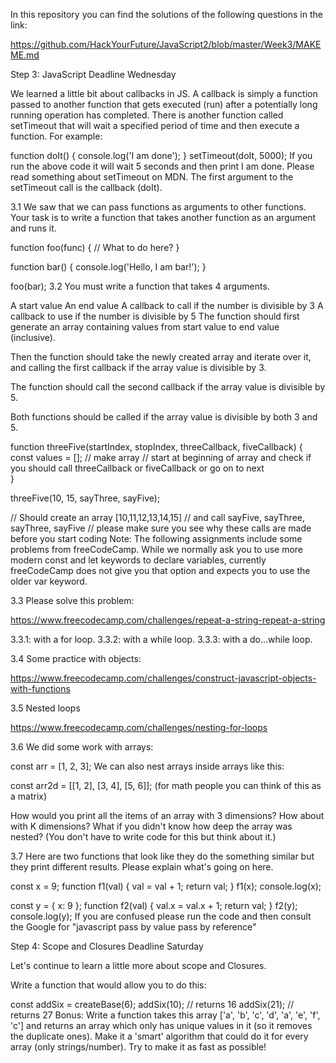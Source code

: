 In this repository you can find the solutions of the following questions in the link:

https://github.com/HackYourFuture/JavaScript2/blob/master/Week3/MAKEME.md

Step 3: JavaScript
Deadline Wednesday

We learned a little bit about callbacks in JS. A callback is simply a function passed to another function that gets executed (run) after a potentially long running operation has completed. There is another function called setTimeout that will wait a specified period of time and then execute a function. For example:

function doIt() {
  console.log('I am done');
}
setTimeout(doIt, 5000);
If you run the above code it will wait 5 seconds and then print I am done. Please read something about setTimeout on MDN. The first argument to the setTimeout call is the callback (doIt).

3.1 We saw that we can pass functions as arguments to other functions. Your task is to write a function that takes another function as an argument and runs it.

function foo(func) {
  // What to do here? 
}

function bar() {
  console.log('Hello, I am bar!');
}

foo(bar);
3.2 You must write a function that takes 4 arguments.

A start value
An end value
A callback to call if the number is divisible by 3
A callback to use if the number is divisible by 5
The function should first generate an array containing values from start value to end value (inclusive).

Then the function should take the newly created array and iterate over it, and calling the first callback if the array value is divisible by 3.

The function should call the second callback if the array value is divisible by 5.

Both functions should be called if the array value is divisible by both 3 and 5.

function threeFive(startIndex, stopIndex, threeCallback, fiveCallback) {
    const values = [];
  // make array
  // start at beginning of array and check if you should call threeCallback or fiveCallback or go on to next  
}

threeFive(10, 15, sayThree, sayFive);

// Should create an array [10,11,12,13,14,15]
// and call sayFive, sayThree, sayThree, sayFive
// please make sure you see why these calls are made before you start coding
Note: The following assignments include some problems from freeCodeCamp. While we normally ask you to use more modern const and let keywords to declare variables, currently freeCodeCamp does not give you that option and expects you to use the older var keyword.

3.3 Please solve this problem:

https://www.freecodecamp.com/challenges/repeat-a-string-repeat-a-string

3.3.1: with a for loop.
3.3.2: with a while loop.
3.3.3: with a do...while loop.

3.4 Some practice with objects:

https://www.freecodecamp.com/challenges/construct-javascript-objects-with-functions

3.5 Nested loops

https://www.freecodecamp.com/challenges/nesting-for-loops

3.6 We did some work with arrays:

const arr = [1, 2, 3];
We can also nest arrays inside arrays like this:

const arr2d = [[1, 2], [3, 4], [5, 6]];
(for math people you can think of this as a matrix)

How would you print all the items of an array with 3 dimensions? How about with K dimensions? What if you didn't know how deep the array was nested? (You don't have to write code for this but think about it.)

3.7 Here are two functions that look like they do the something similar but they print different results. Please explain what's going on here.

const x = 9;
function f1(val) {
  val = val + 1;
  return val;
}
f1(x);
console.log(x);

const y = { x: 9 };
function f2(val) {
  val.x = val.x + 1;
  return val;
}
f2(y);
console.log(y);
If you are confused please run the code and then consult the Google for "javascript pass by value pass by reference"

Step 4: Scope and Closures
Deadline Saturday

Let's continue to learn a little more about scope and Closures.

Write a function that would allow you to do this:

const addSix = createBase(6);
addSix(10); // returns 16
addSix(21); // returns 27
Bonus: Write a function takes this array ['a', 'b', 'c', 'd', 'a', 'e', 'f', 'c'] and returns an array which only has unique values in it (so it removes the duplicate ones). Make it a 'smart' algorithm that could do it for every array (only strings/number). Try to make it as fast as possible!
